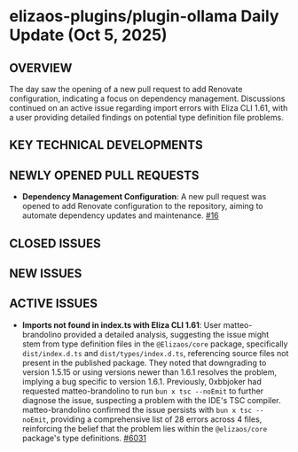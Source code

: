 # elizaos-plugins/plugin-ollama Daily Update (Oct 5, 2025)
## OVERVIEW 
The day saw the opening of a new pull request to add Renovate configuration, indicating a focus on dependency management. Discussions continued on an active issue regarding import errors with Eliza CLI 1.61, with a user providing detailed findings on potential type definition file problems.

## KEY TECHNICAL DEVELOPMENTS

## NEWLY OPENED PULL REQUESTS
- **Dependency Management Configuration**: A new pull request was opened to add Renovate configuration to the repository, aiming to automate dependency updates and maintenance. [#16](https://github.com/elizaos-plugins/plugin-ollama/pull/16)

## CLOSED ISSUES

## NEW ISSUES

## ACTIVE ISSUES
- **Imports not found in index.ts with Eliza CLI 1.61**: User matteo-brandolino provided a detailed analysis, suggesting the issue might stem from type definition files in the `@Elizaos/core` package, specifically `dist/index.d.ts` and `dist/types/index.d.ts`, referencing source files not present in the published package. They noted that downgrading to version 1.5.15 or using versions newer than 1.6.1 resolves the problem, implying a bug specific to version 1.6.1. Previously, 0xbbjoker had requested matteo-brandolino to run `bun x tsc --noEmit` to further diagnose the issue, suspecting a problem with the IDE's TSC compiler. matteo-brandolino confirmed the issue persists with `bun x tsc --noEmit`, providing a comprehensive list of 28 errors across 4 files, reinforcing the belief that the problem lies within the `@elizaos/core` package's type definitions. [#6031](https://github.com/elizaos-plugins/plugin-ollama/issues/6031)